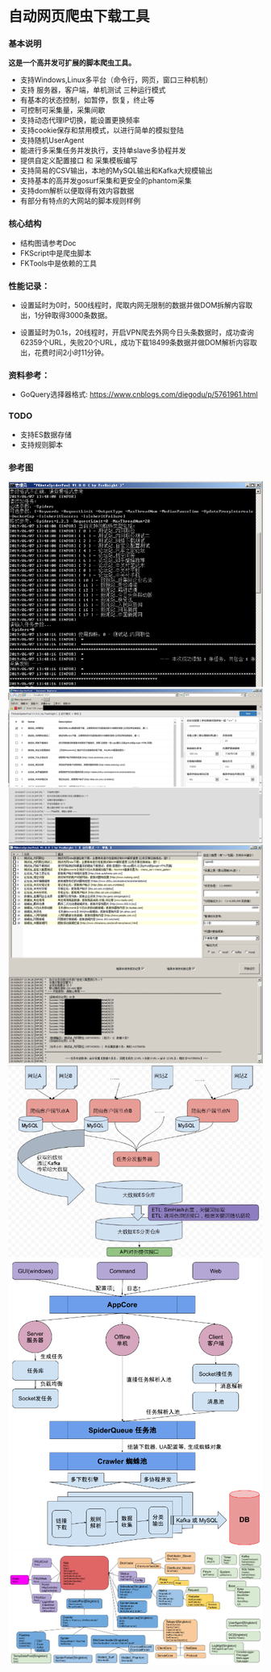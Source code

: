 # 自动网页爬虫下载工具

### 基本说明

**这是一个高并发可扩展的脚本爬虫工具。**

- 支持Windows,Linux多平台（命令行，网页，窗口三种机制）
- 支持 服务器，客户端，单机测试 三种运行模式
- 有基本的状态控制，如暂停，恢复，终止等
- 可控制可采集量，采集间歇
- 支持动态代理IP切换，能设置更换频率
- 支持cookie保存和禁用模式，以进行简单的模拟登陆
- 支持随机UserAgent
- 能进行多采集任务并发执行，支持单slave多协程并发
- 提供自定义配置接口 和 采集模板编写
- 支持简易的CSV输出，本地的MySQL输出和Kafka大规模输出
- 支持基本的高并发gosurf采集和更安全的phantom采集
- 支持dom解析以便取得有效内容数据
- 有部分有特点的大网站的脚本规则样例

### 核心结构
- 结构图请参考Doc
- FKScript中是爬虫脚本
- FKTools中是依赖的工具


### 性能记录：

- 设置延时为0时，500线程时，爬取内网无限制的数据并做DOM拆解内容取出，1分钟取得3000条数据。

- 设置延时为0.1s，20线程时，开启VPN爬去外网今日头条数据时，成功查询62359个URL，失败20个URL，成功下载18499条数据并做DOM解析内容取出，花费时间2小时11分钟。

### 资料参考：

- GoQuery选择器格式: https://www.cnblogs.com/diegodu/p/5761961.html

### TODO

- 支持ES数据存储
- 支持规则脚本

### 参考图

![...](src/Doc/截图_Console.png)
![...](src/Doc/截图_Web.png)
![...](src/Doc/截图_GUI.png)
![...](src/Doc/全局框架.png)
![...](src/Doc/工作流程图.png)
![...](src/Doc/类结构图.png)
